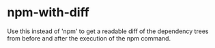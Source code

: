 # npm-with-diff
Use this instead of 'npm' to get a readable diff of the dependency trees from before and after the execution of the npm command.

